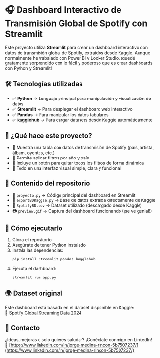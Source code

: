 # 🎧 Dashboard Interactivo de Transmisión Global de Spotify con Streamlit

Este proyecto utiliza **Streamlit** para crear un dashboard interactivo con datos de transmisión global de Spotify, extraídos desde Kaggle. Aunque normalmente he trabajado con Power BI y Looker Studio, ¡quedé gratamente sorprendido con lo fácil y poderoso que es crear dashboards con Python y Streamlit!

## 🛠 Tecnologías utilizadas  
- ✅ **Python** → Lenguaje principal para manipulación y visualización de datos  
- ✅ **Streamlit** → Para desplegar el dashboard web interactivo  
- ✅ **Pandas** → Para manipular los datos tabulares  
- ✅ **kagglehub** → Para cargar datasets desde Kaggle automáticamente  

## 🚀 ¿Qué hace este proyecto?  
- 🔹 Muestra una tabla con datos de transmisión de Spotify (país, artista, álbum, oyentes, etc.)  
- 🔹 Permite aplicar filtros por año y país  
- 🔹 Incluye un botón para quitar todos los filtros de forma dinámica  
- 🔹 Todo en una interfaz visual simple, clara y funcional  

## 📂 Contenido del repositorio  
- 📄 `proyecto.py` → Código principal del dashboard en Streamlit
- 📄 `exportBDKaggle.py` → Base de datos extraida directamente de Kaggle
- 📄 `SpotifyBD.csv` → Dataset utilizado (descargado desde Kaggle)  
- 📷 `preview.gif` → Captura del dashboard funcionando (¡se ve genial!)  

## 🔧 Cómo ejecutarlo  
1. Clona el repositorio  
2. Asegúrate de tener Python instalado  
3. Instala las dependencias:
    ```bash
    pip install streamlit pandas kagglehub
    ```
4. Ejecuta el dashboard:
    ```bash
    streamlit run app.py
    ```

## 🌍 Dataset original  
Este dashboard está basado en el dataset disponible en Kaggle:  
🔗 [Spotify Global Streaming Data 2024](https://www.kaggle.com/datasets/atharvasoundankar/spotify-global-streaming-data-2024)

## 📩 Contacto  
¿Ideas, mejoras o solo quieres saludar? ¡Conéctate conmigo en LinkedIn!  
🔗 [https://www.linkedin.com/in/jorge-medina-rincon-5b7507237/](https://www.linkedin.com/in/jorge-medina-rincon-5b7507237/)
